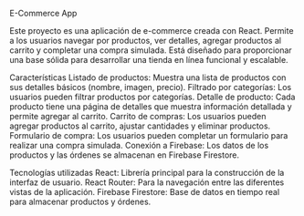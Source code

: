 E-Commerce App

Este proyecto es una aplicación de e-commerce creada con React. Permite a los usuarios navegar por productos, ver detalles, agregar productos al carrito y completar una compra simulada. Está diseñado para proporcionar una base sólida para desarrollar una tienda en línea funcional y escalable.

Características
Listado de productos: Muestra una lista de productos con sus detalles básicos (nombre, imagen, precio).
Filtrado por categorías: Los usuarios pueden filtrar productos por categorías.
Detalle de producto: Cada producto tiene una página de detalles que muestra información detallada y permite agregar al carrito.
Carrito de compras: Los usuarios pueden agregar productos al carrito, ajustar cantidades y eliminar productos.
Formulario de compra: Los usuarios pueden completar un formulario para realizar una compra simulada.
Conexión a Firebase: Los datos de los productos y las órdenes se almacenan en Firebase Firestore.

Tecnologías utilizadas
React: Librería principal para la construcción de la interfaz de usuario.
React Router: Para la navegación entre las diferentes vistas de la aplicación.
Firebase Firestore: Base de datos en tiempo real para almacenar productos y órdenes.
